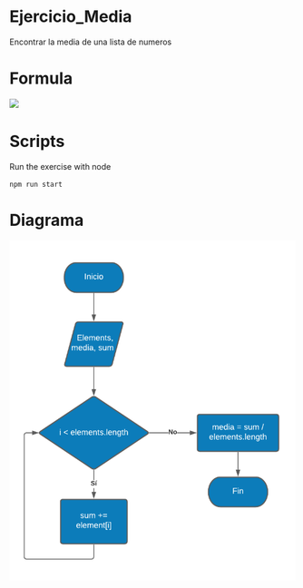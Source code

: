# Ejercicio_Media
Encontrar la media de una lista de numeros

# Formula
<img src=https://www.gstatic.com/education/formulas2/397133473/en/mean.svg>

# Scripts
Run the exercise with node

    npm run start

# Diagrama
<img src=https://raw.githubusercontent.com/strcoder/Ejercicio_Media/main/Diagrama.png>

